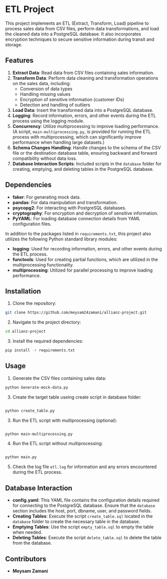 # ETL Project

This project implements an ETL (Extract, Transform, Load) pipeline to process sales data from CSV files, perform data transformations, and load the cleaned data into a PostgreSQL database. It also incorporates encryption techniques to secure sensitive information during transit and storage.

## Features

1. **Extract Data**: Read data from CSV files containing sales information.
2. **Transform Data**: Perform data cleaning and transformation operations on the sales data, including:
   - Conversion of data types
   - Handling missing values
   - Encryption of sensitive information (customer IDs)
   - Detection and handling of outliers
3. **Load Data**: Insert the transformed data into a PostgreSQL database.
4. **Logging**: Record information, errors, and other events during the ETL process using the logging module.
5. **Concurrency**: Utilize multiprocessing to improve loading performance. (A script, `main-multiprocessing.py`, is provided for running the ETL process with multiprocessing, which can significantly improve performance when handling large datasets.)
6. **Schema Changes Handling**: Handle changes to the schema of the CSV file or the destination database table, ensuring backward and forward compatibility without data loss.
7. **Database Interaction Scripts**: Included scripts in the `database` folder for creating, emptying, and deleting tables in the PostgreSQL database.

## Dependencies

- **faker**: For generating mock data.
- **pandas**: For data manipulation and transformation.
- **psycopg2**: For interacting with PostgreSQL databases.
- **cryptography**: For encryption and decryption of sensitive information.
- **PyYAML**: For loading database connection details from YAML configuration files.

In addition to the packages listed in `requirements.txt`, this project also utilizes the following Python standard library modules:

- **logging**: Used for recording information, errors, and other events during the ETL process.
- **functools**: Used for creating partial functions, which are utilized in the multiprocessing functionality.
- **multiprocessing**: Utilized for parallel processing to improve loading performance.

## Installation

1. Clone the repository:

```bash
git clone https://github.com/meysam24zamani/allianz-project.git
```

2. Navigate to the project directory:

```bash
cd allianz-project
```

3. Install the required dependencies:

```bash
pip install -r requirements.txt
```

## Usage

1. Generate the CSV files containing sales data:

```bash
python Generate-mock-data.py
```

3. Create the target table useing create script in database folder:

```bash

python create_table.py

```

3. Run the ETL script with multiprocessing (optional):

```bash

python main-multiprocessing.py

```

4. Run the ETL script without multiprocessing:

```bash

python main.py

```

5. Check the log file `etl.log` for information and any errors encountered during the ETL process.


## Database Interaction

- **config.yaml**: This YAML file contains the configuration details required for connecting to the PostgreSQL database. Ensure that the `database` section includes the host, port, dbname, user, and password fields.
- **Creating Tables**: Execute the script `create_table.sql` located in the `database` folder to create the necessary table in the database.
- **Emptying Tables**: Use the script `empty_table.sql` to empty the table when needed.
- **Deleting Tables**: Execute the script `delete_table.sql` to delete the table from the database.

## Contributors

- **Meysam Zamani**


